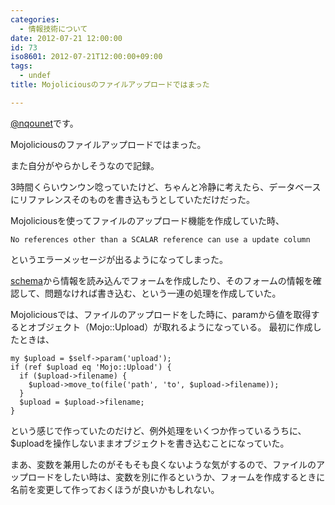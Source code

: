 ```yaml
---
categories:
  - 情報技術について
date: 2012-07-21 12:00:00
id: 73
iso8601: 2012-07-21T12:00:00+09:00
tags:
  - undef
title: Mojoliciousのファイルアップロードではまった

---
```


<p><a href="https://twitter.com/nqounet">@nqounet</a>です。</p>

<p>Mojoliciousのファイルアップロードではまった。</p>

<p>また自分がやらかしそうなので記録。</p>

<p>3時間くらいウンウン唸っていたけど、ちゃんと冷静に考えたら、データベースにリファレンスそのものを書き込もうとしていただけだった。</p>

<p>Mojoliciousを使ってファイルのアップロード機能を作成していた時、</p>

<pre><code>No references other than a SCALAR reference can use a update column
</code></pre>

<p>というエラーメッセージが出るようになってしまった。</p>

<p><a href="http://e-words.jp/w/E382B9E382ADE383BCE3839E.html">schema</a>から情報を読み込んでフォームを作成したり、そのフォームの情報を確認して、問題なければ書き込む、という一連の処理を作成していた。</p>

<p>Mojoliciousでは、ファイルのアップロードをした時に、paramから値を取得するとオブジェクト（Mojo::Upload）が取れるようになっている。 最初に作成したときは、</p>

<pre><code>my $upload = $self-&gt;param('upload');
if (ref $upload eq 'Mojo::Upload') {
  if ($upload-&gt;filename) {
    $upload-&gt;move_to(file('path', 'to', $upload-&gt;filename));
  }
  $upload = $upload-&gt;filename;
}
</code></pre>

<p>という感じで作っていたのだけど、例外処理をいくつか作っているうちに、$uploadを操作しないままオブジェクトを書き込むことになっていた。</p>

<p>まあ、変数を兼用したのがそもそも良くないような気がするので、ファイルのアップロードをしたい時は、変数を別に作るというか、フォームを作成するときに名前を変更して作っておくほうが良いかもしれない。</p>
    	